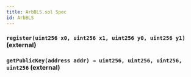 ```yaml
---
title: ArbBLS.sol Spec
id: ArbBLS
---
```


### `register(uint256 x0, uint256 x1, uint256 y0, uint256 y1)` (external)

### `getPublicKey(address addr) → uint256, uint256, uint256, uint256` (external)
